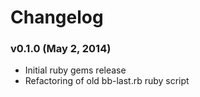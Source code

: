 # Changelog

### v0.1.0  (May 2, 2014)
* Initial ruby gems release
* Refactoring of old bb-last.rb ruby script